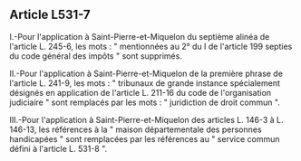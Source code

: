 ## Article L531-7

I.-Pour l'application à Saint-Pierre-et-Miquelon du septième alinéa de l'article L. 245-6, les mots : "
mentionnées au 2° du I de l'article 199 septies du code général des impôts " sont supprimés.

II.-Pour l'application à Saint-Pierre-et-Miquelon de la première phrase de l'article L. 241-9, les mots :
" tribunaux de grande instance spécialement désignés en application de l'article L. 211-16 du code de
l'organisation judiciaire " sont remplacés par les mots : " juridiction de droit commun ".

III.-Pour l'application à Saint-Pierre-et-Miquelon des articles L. 146-3 à L. 146-13, les références à la "
maison départementale des personnes handicapées " sont remplacées par les références au " service commun
défini à l'article L. 531-8 ".


